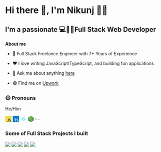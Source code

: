 <h1>Hi there 👋, I'm Nikunj 🙋‍♂️</h1>
<h2>I'm a passionate 💻👨‍💻Full Stack Web Developer</h2>

**About me**

- 💼 Full Stack Freelance Engineer with 7+ Years of Experience

- ❤️ I love writing JavaScript/TypeScript, and building fun applications

- 💬 Ask me about anything [here](https://github.com/nikunjsardhara/nikunjsardhara/issues)

- 🟢 Find me on  [Upwork](https://www.upwork.com/freelancers/~01713afba27b85bf19)

### 😄 Pronouns
He/Him

<code><img height="20" alt="javascript" src="https://raw.githubusercontent.com/github/explore/80688e429a7d4ef2fca1e82350fe8e3517d3494d/topics/javascript/javascript.png"></code>
<code><img height="20" alt="typescript" src="https://raw.githubusercontent.com/github/explore/80688e429a7d4ef2fca1e82350fe8e3517d3494d/topics/typescript/typescript.png"></code>
<code><img height="20" alt="react" src="https://raw.githubusercontent.com/github/explore/80688e429a7d4ef2fca1e82350fe8e3517d3494d/topics/react/react.png"></code>
<code><img height="20" alt="nodejs" src="https://raw.githubusercontent.com/github/explore/80688e429a7d4ef2fca1e82350fe8e3517d3494d/topics/nodejs/nodejs.png"></code>
<code><img height="20" alt="mongodb" src="https://raw.githubusercontent.com/github/explore/80688e429a7d4ef2fca1e82350fe8e3517d3494d/topics/mongodb/mongodb.png"></code>

### Some of Full Stack Projects I built

[![](https://img.shields.io/badge/-🧬%20A1%20Garage%20Door%20Service-000)](https://a1-door-designer.herokuapp.com/)
[![](https://img.shields.io/badge/-🦠%20Tripsso%20Social%20Network-000)](https://tripsso.keylogicinfotech.com/)
[![](https://img.shields.io/badge/-📝%20InstaReady-000)](https://nikunj-instaready.herokuapp.com/)
[![](https://img.shields.io/badge/-🛰%20StackPOP-000)](https://github.com/nikunjsardhara/stackpop)
[![](https://img.shields.io/badge/-🔬%20PatioCover.com-000)](http://patiocover.com/)
